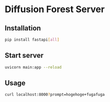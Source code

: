 # Diffusion Forest Server
## Installation
```bash
pip install fastapi[all]
```

## Start server
```bash
uvicorn main:app --reload
```

## Usage
```bash
curl localhost:8000?prompt=hogehoge+fugafuga
```

